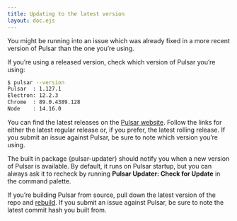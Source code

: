 ```yaml
---
title: Updating to the latest version
layout: doc.ejs
---
```


You might be running into an issue which was already fixed in a more recent
version of Pulsar than the one you’re using.

If you’re using a released version, check which version of Pulsar you’re using:

```sh
$ pulsar --version
Pulsar  : 1.127.1
Electron: 12.2.3
Chrome  : 89.0.4389.128
Node    : 14.16.0
```

You can find the latest releases on the [Pulsar website](https://pulsar-edit.dev/download.html). Follow the links for either the latest regular release or, if you prefer, the latest rolling release. If you submit an issue against Pulsar, be sure to note which version you’re using.

The built in package {pulsar-updater} should notify you when a new version of Pulsar is available. By default, it runs on Pulsar startup, but you can always ask it to recheck by running **Pulsar Updater: Check for Update** in the command palette.

If you’re building Pulsar from source, pull down the latest version of the repo and [rebuild](/contributing-to-pulsar/building-pulsar). If you submit an issue against Pulsar, be sure to note the latest commit hash you built from.
